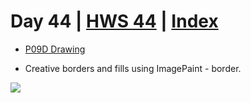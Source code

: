 # Day 44 | [HWS 44](https://www.hackingwithswift.com/100/swiftui/44) | [Index](https://github.com/JulesMoorhouse/100DaysOfSwiftUI/blob/main/README.md)

- [P09D Drawing](https://github.com/JulesMoorhouse/100DaysOfSwiftUI/blob/main/P09D%20Drawing/P09D%20Drawing/ContentView.swift) 

- Creative borders and fills using ImagePaint - border.

<img src="../Images/day44d.gif">
